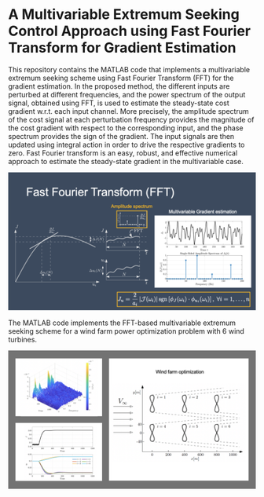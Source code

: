  # A Multivariable Extremum Seeking Control Approach using Fast Fourier Transform for Gradient Estimation
 
This repository contains the MATLAB code that implements a multivariable extremum seeking scheme using Fast Fourier Transform (FFT) for the gradient estimation. In the proposed method, the different inputs are perturbed at different frequencies, and  the power spectrum of the output signal, obtained using FFT,  is used to estimate the steady-state cost gradient w.r.t. each input channel. More precisely, the amplitude spectrum of the cost signal at each perturbation frequency provides the magnitude of the  cost gradient with respect  to the corresponding input, and the phase spectrum provides the sign of the gradient. The input signals are then updated using integral action in order to drive the respective gradients to zero. Fast Fourier transform is an easy, robust, and effective numerical approach to estimate the steady-state gradient in the multivariable case. 

![ESC_FFT](ESCFFT_github.png)

The MATLAB code implements the FFT-based multivariable extremum seeking scheme for a wind farm power optimization problem with 6 wind turbines.

![Windfarm optimization](windfarm.png)
